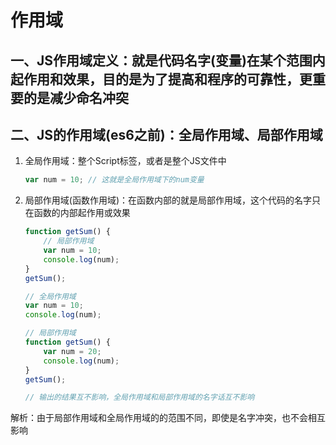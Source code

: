 # 作用域

## 一、JS作用域定义：就是代码名字(变量)在某个范围内起作用和效果，目的是为了提高和程序的可靠性，更重要的是减少命名冲突

## 二、JS的作用域(es6之前)：全局作用域、局部作用域

1. 全局作用域：整个Script标签，或者是整个JS文件中

   ```javaScript
   var num = 10; // 这就是全局作用域下的num变量
   ```

2. 局部作用域(函数作用域)：在函数内部的就是局部作用域，这个代码的名字只在函数的内部起作用或效果

   ```javaScript
   function getSum() {
       // 局部作用域
       var num = 10;
       console.log(num);
   }
   getSum();
   ```

   ```javaScript
   // 全局作用域
   var num = 10;
   console.log(num);
   
   // 局部作用域
   function getSum() {
       var num = 20;
       console.log(num);
   }
   getSum();
   
   // 输出的结果互不影响，全局作用域和局部作用域的名字话互不影响
   ```

解析：由于局部作用域和全局作用域的的范围不同，即使是名字冲突，也不会相互影响

